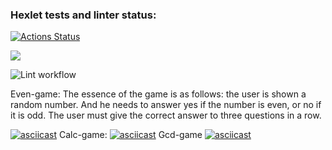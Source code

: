 ### Hexlet tests and linter status:
[![Actions Status](https://github.com/heyanny2/frontend-project-lvl1/workflows/hexlet-check/badge.svg)](https://github.com/heyanny2/frontend-project-lvl1/actions)

<a href="https://codeclimate.com/github/codeclimate/codeclimate/maintainability"><img src="https://api.codeclimate.com/v1/badges/a99a88d28ad37a79dbf6/maintainability" /></a>

![Lint workflow](https://github.com/heyanny2/frontend-project-lvl1/actions/workflows/lint/badge.svg)

Even-game:
The essence of the game is as follows: the user is shown a random number. And he needs to answer yes if the number is even, or no if it is odd. The user must give the correct answer to three questions in a row.

[![asciicast](https://asciinema.org/a/D7R8KKVc8gogAurvIT6LQTeRZ.svg)](https://asciinema.org/a/D7R8KKVc8gogAurvIT6LQTeRZ)
Calc-game:
[![asciicast](https://asciinema.org/a/r3FZUoCXbVENDMLLxDvm0gAQI.svg)](https://asciinema.org/a/r3FZUoCXbVENDMLLxDvm0gAQI)
Gcd-game
[![asciicast](https://asciinema.org/a/rJqD7m6lFh8vQ5G5tT1Df0rFR.svg)](https://asciinema.org/a/rJqD7m6lFh8vQ5G5tT1Df0rFR)
